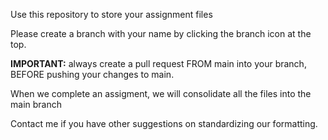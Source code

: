 Use this repository to store your assignment files

Please create a branch with your name by clicking the branch icon at the top.

**IMPORTANT:** always create a pull request FROM main into your branch, BEFORE pushing your changes to main.


When we complete an assigment, we will consolidate all the files into the main branch

Contact me if you have other suggestions on standardizing our formatting.
